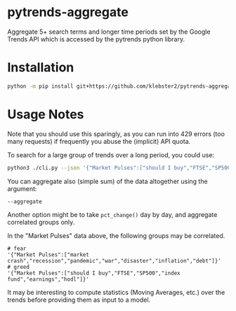 # pytrends-aggregate

Aggregate 5+ search terms and longer time periods set by the Google Trends API which is accessed by the pytrends python library.

# Installation

```bash
python -m pip install git+https://github.com/klebster2/pytrends-aggregate.git@main
```

# Usage Notes

Note that you should use this sparingly, as you can run into 429 errors (too many requests) if frequently you abuse the (implicit) API quota.

To search for a large group of trends over a long period, you could use:

```bash
python3 ./cli.py --json '{"Market Pulses":["should I buy","FTSE","SP500","index fund","market crash","recession","pandemic"]}' --outpath SP500.tsv -D 5000 --sep '\t'
```

You can aggregate also (simple sum) of the data altogether using the argument:

`--aggregate`

Another option might be to take `pct_change()` day by day, and aggregate correlated groups only.

In the "Market Pulses" data above, the following groups may be correlated.

```
# fear
'{"Market Pulses":["market crash","recession","pandemic","war","disaster","inflation","debt"]}'
# greed
'{"Market Pulses":["should I buy","FTSE","SP500","index fund","earnings","hodl"]}'
```

It may be interesting to compute statistics (Moving Averages, etc.) over the trends before providing them as input to a model.

